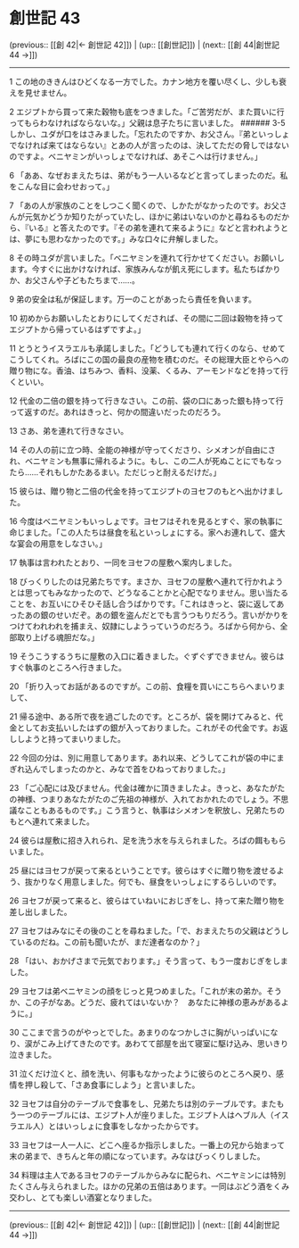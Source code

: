 # 創世記 43

(previous:: [[創 42|← 創世記 42]]) | (up:: [[創世記]]) | (next:: [[創 44|創世記 44 →]])

***




1 
この地のききんはひどくなる一方でした。カナン地方を覆い尽くし、少しも衰えを見せません。 



2 
エジプトから買って来た穀物も底をつきました。「ご苦労だが、また買いに行ってもらわなければならないな。」父親は息子たちに言いました。 ###### 3-5 しかし、ユダが口をはさみました。「忘れたのですか、お父さん。『弟といっしょでなければ来てはならない』とあの人が言ったのは、決してただの脅しではないのですよ。ベニヤミンがいっしょでなければ、あそこへは行けません。」 



6 
「ああ、なぜおまえたちは、弟がもう一人いるなどと言ってしまったのだ。私をこんな目に会わせおって。」 



7 
「あの人が家族のことをしつこく聞くので、しかたがなかったのです。お父さんが元気かどうか知りたがっていたし、ほかに弟はいないのかと尋ねるものだから、『いる』と答えたのです。『その弟を連れて来るように』などと言われようとは、夢にも思わなかったのです。」みな口々に弁解しました。 



8 
その時ユダが言いました。「ベニヤミンを連れて行かせてください。お願いします。今すぐに出かけなければ、家族みんなが飢え死にします。私たちばかりか、お父さんや子どもたちまで……。 



9 
弟の安全は私が保証します。万一のことがあったら責任を負います。 



10 
初めからお願いしたとおりにしてくだされば、その間に二回は穀物を持ってエジプトから帰っているはずですよ。」 



11 
とうとうイスラエルも承諾しました。「どうしても連れて行くのなら、せめてこうしてくれ。ろばにこの国の最良の産物を積むのだ。その総理大臣とやらへの贈り物にな。香油、はちみつ、香料、没薬、くるみ、アーモンドなどを持って行くといい。 



12 
代金の二倍の銀を持って行きなさい。この前、袋の口にあった銀も持って行って返すのだ。あれはきっと、何かの間違いだったのだろう。 



13 
さあ、弟を連れて行きなさい。 



14 
その人の前に立つ時、全能の神様が守ってくださり、シメオンが自由にされ、ベニヤミンも無事に帰れるように。もし、この二人が死ぬことにでもなったら……それもしかたあるまい。ただじっと耐えるだけだ。」 



15 
彼らは、贈り物と二倍の代金を持ってエジプトのヨセフのもとへ出かけました。 



16 
今度はベニヤミンもいっしょです。ヨセフはそれを見るとすぐ、家の執事に命じました。「この人たちは昼食を私といっしょにする。家へお連れして、盛大な宴会の用意をしなさい。」 



17 
執事は言われたとおり、一同をヨセフの屋敷へ案内しました。 



18 
びっくりしたのは兄弟たちです。まさか、ヨセフの屋敷へ連れて行かれようとは思ってもみなかったので、どうなることかと心配でなりません。思い当たることを、お互いにひそひそ話し合うばかりです。「これはきっと、袋に返してあったあの銀のせいだぞ。あの銀を盗んだとでも言うつもりだろう。言いがかりをつけてわれわれを捕まえ、奴隷にしようっていうのだろう。ろばから何から、全部取り上げる魂胆だな。」 



19 
そうこうするうちに屋敷の入口に着きました。ぐずぐずできません。彼らはすぐ執事のところへ行きました。 



20 
「折り入ってお話があるのですが。この前、食糧を買いにこちらへまいりまして、 



21 
帰る途中、ある所で夜を過ごしたのです。ところが、袋を開けてみると、代金としてお支払いしたはずの銀が入っておりました。これがその代金です。お返ししようと持ってまいりました。 



22 
今回の分は、別に用意してあります。あれ以来、どうしてこれが袋の中にまぎれ込んでしまったのかと、みなで首をひねっておりました。」 



23 
「ご心配には及びません。代金は確かに頂きましたよ。きっと、あなたがたの神様、つまりあなたがたのご先祖の神様が、入れておかれたのでしょう。不思議なこともあるものです。」こう言うと、執事はシメオンを釈放し、兄弟たちのもとへ連れて来ました。 



24 
彼らは屋敷に招き入れられ、足を洗う水を与えられました。ろばの餌ももらいました。 



25 
昼にはヨセフが戻って来るということです。彼らはすぐに贈り物を渡せるよう、抜かりなく用意しました。何でも、昼食をいっしょにするらしいのです。 



26 
ヨセフが戻って来ると、彼らはていねいにおじぎをし、持って来た贈り物を差し出しました。 



27 
ヨセフはみなにその後のことを尋ねました。「で、おまえたちの父親はどうしているのだね。この前も聞いたが、まだ達者なのか？」 



28 
「はい、おかげさまで元気でおります。」そう言って、もう一度おじぎをしました。 



29 
ヨセフは弟ベニヤミンの顔をじっと見つめました。「これが末の弟か。そうか、この子がなあ。どうだ、疲れてはいないか？　あなたに神様の恵みがあるように。」 



30 
ここまで言うのがやっとでした。あまりのなつかしさに胸がいっぱいになり、涙がこみ上げてきたのです。あわてて部屋を出て寝室に駆け込み、思いきり泣きました。 



31 
泣くだけ泣くと、顔を洗い、何事もなかったように彼らのところへ戻り、感情を押し殺して、「さあ食事にしよう」と言いました。 



32 
ヨセフは自分のテーブルで食事をし、兄弟たちは別のテーブルです。またもう一つのテーブルには、エジプト人が座りました。エジプト人はヘブル人（イスラエル人）とはいっしょに食事をしなかったからです。 



33 
ヨセフは一人一人に、どこへ座るか指示しました。一番上の兄から始まって末の弟まで、きちんと年の順になっています。みなはびっくりしました。 



34 
料理は主人であるヨセフのテーブルからみなに配られ、ベニヤミンには特別たくさん与えられました。ほかの兄弟の五倍はあります。一同はぶどう酒をくみ交わし、とても楽しい酒宴となりました。

***

(previous:: [[創 42|← 創世記 42]]) | (up:: [[創世記]]) | (next:: [[創 44|創世記 44 →]])
